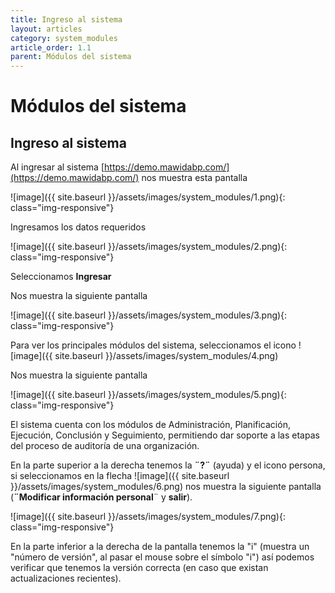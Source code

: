 ```yaml
---
title: Ingreso al sistema
layout: articles
category: system_modules
article_order: 1.1
parent: Módulos del sistema
---
```

# Módulos del sistema

## Ingreso al sistema

Al ingresar al sistema [https://demo.mawidabp.com/](https://demo.mawidabp.com/) nos muestra esta pantalla

![image]({{ site.baseurl }}/assets/images/system_modules/1.png){: class="img-responsive"}

Ingresamos los datos requeridos

![image]({{ site.baseurl }}/assets/images/system_modules/2.png){: class="img-responsive"}

Seleccionamos **Ingresar**

Nos muestra la siguiente pantalla

![image]({{ site.baseurl }}/assets/images/system_modules/3.png){: class="img-responsive"}

Para ver los principales módulos del sistema, seleccionamos el icono  ![image]({{ site.baseurl }}/assets/images/system_modules/4.png)

Nos muestra la siguiente pantalla

![image]({{ site.baseurl }}/assets/images/system_modules/5.png){: class="img-responsive"}

El sistema cuenta con los módulos de Administración, Planificación, Ejecución, Conclusión y Seguimiento, permitiendo dar soporte a las etapas del proceso de auditoría de una organización.

En la parte superior a la derecha tenemos la **¨?¨** (ayuda) y el icono persona, si seleccionamos en la flecha ![image]({{ site.baseurl }}/assets/images/system_modules/6.png) nos muestra la siguiente pantalla (**¨Modificar información personal**¨ y **salir**).

![image]({{ site.baseurl }}/assets/images/system_modules/7.png){: class="img-responsive"}

En la parte inferior a la derecha de la pantalla tenemos la "i" (muestra un "número de versión", al pasar el mouse sobre el símbolo "i") así podemos verificar que tenemos la versión correcta (en caso que existan actualizaciones recientes).

